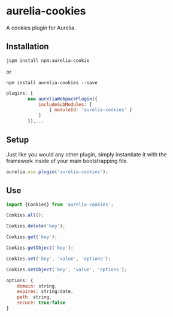 # aurelia-cookies
A cookies plugin for Aurelia.

## Installation
``` shell
jspm install npm:aurelia-cookie
```

or

``` shell
npm install aurelia-cookies --save
```

``` webpack.config.js
plugins: [
		new aureliaWebpackPlugin({
			includeSubModules: [
				{ moduleId: 'aurelia-cookies' }
			]
		}),...
```

## Setup
Just like you would any other plugin, simply instantiate it with the framework inside of your main bootstrapping file.

``` javascript
aurelia.use.plugin('aurelia-cookies');
```

## Use
``` javascript
import {Cookies} from 'aurelia-cookies';

Cookies.all();

Cookies.delete('key');

Cookies.get('key');

Cookies.getObject('key');

Cookies.set('key', 'value', 'options');

Cookies.setObject('key', 'value', 'options');

options: {
    domain: string,
    expires: string/date,
    path: string,
    secure: true/false
}
```
